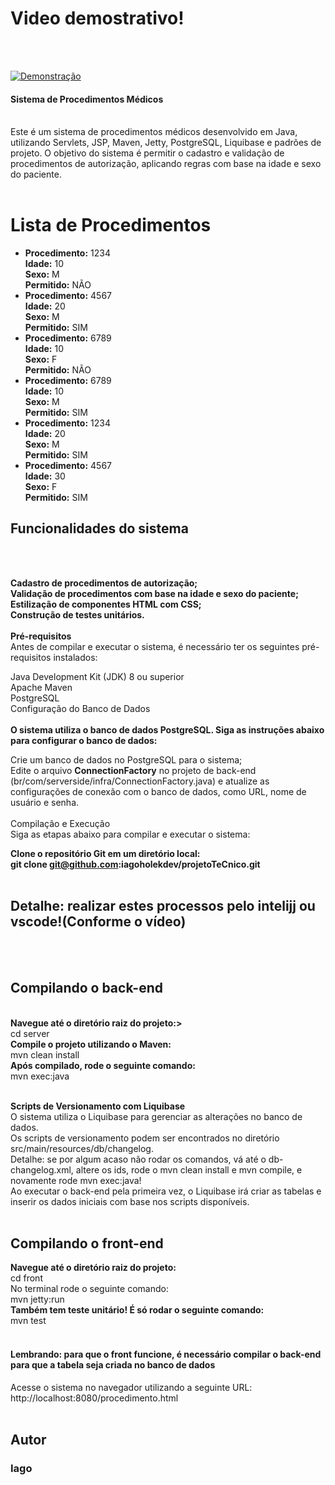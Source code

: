 <h1>Video demostrativo!</h1><br><br>


[![Demonstração](https://logos-world.net/wp-content/uploads/2022/07/Java-Logo.png)](https://youtu.be/VMWUjTRUU-A)



<h4>Sistema de Procedimentos Médicos</h4><br>
Este é um sistema de procedimentos médicos desenvolvido em Java, utilizando Servlets, JSP, Maven, Jetty, PostgreSQL, Liquibase e padrões de projeto. O objetivo do sistema é permitir o cadastro e validação de procedimentos de autorização, aplicando regras com base na idade e sexo do paciente.<br><br>

 <h1>Lista de Procedimentos</h1>
    <ul>
        <li>
            <strong>Procedimento:</strong> 1234<br>
            <strong>Idade:</strong> 10<br>
            <strong>Sexo:</strong> M<br>
            <strong>Permitido:</strong> NÃO
        </li>
        <li>
            <strong>Procedimento:</strong> 4567<br>
            <strong>Idade:</strong> 20<br>
            <strong>Sexo:</strong> M<br>
            <strong>Permitido:</strong> SIM
        </li>
        <li>
            <strong>Procedimento:</strong> 6789<br>
            <strong>Idade:</strong> 10<br>
            <strong>Sexo:</strong> F<br>
            <strong>Permitido:</strong> NÃO
        </li>
        <li>
            <strong>Procedimento:</strong> 6789<br>
            <strong>Idade:</strong> 10<br>
            <strong>Sexo:</strong> M<br>
            <strong>Permitido:</strong> SIM
        </li>
        <li>
            <strong>Procedimento:</strong> 1234<br>
            <strong>Idade:</strong> 20<br>
            <strong>Sexo:</strong> M<br>
            <strong>Permitido:</strong> SIM
        </li>
        <li>
            <strong>Procedimento:</strong> 4567<br>
            <strong>Idade:</strong> 30<br>
            <strong>Sexo:</strong> F<br>
            <strong>Permitido:</strong> SIM
        </li>
    </ul>


<h2>Funcionalidades do sistema</h2><br><br>

<b>Cadastro de procedimentos de autorização;</b><br>
<b>Validação de procedimentos com base na idade e sexo do paciente;</b><br>
<b>Estilização de componentes HTML com CSS;</b><br>
<b>Construção de testes unitários.</b><br>
<br>
<b>Pré-requisitos</b><br>
Antes de compilar e executar o sistema, é necessário ter os seguintes pré-requisitos instalados:<br>

Java Development Kit (JDK) 8 ou superior<br>
Apache Maven<br>
PostgreSQL<br>
Configuração do Banco de Dados<br><br>
<b>O sistema utiliza o banco de dados PostgreSQL. Siga as instruções abaixo para configurar o banco de dados:<br></b>

Crie um banco de dados no PostgreSQL para o sistema;<br>
Edite o arquivo <b>ConnectionFactory</b> no projeto de back-end (br/com/serverside/infra/ConnectionFactory.java) e atualize as configurações de conexão com o banco de dados, como URL, nome de usuário e senha.<br><br>
Compilação e Execução<br> 
Siga as etapas abaixo para compilar e executar o sistema:

<b>Clone o repositório Git em um diretório local:</b><br>
<b>git clone git@github.com:iagoholekdev/projetoTeCnico.git</b><br><br>
<h2>Detalhe: realizar estes processos pelo intelijj ou vscode!(Conforme o vídeo)</h2><br><br>
<h2>Compilando o back-end</h2><br>
<b>Navegue até o diretório raiz do projeto:></b><br>
cd server<br>
<b>Compile o projeto utilizando o Maven:</b><br>
mvn clean install<br>
<b>Após compilado, rode o seguinte comando:</b></br>
mvn exec:java</br></br>

<b>Scripts de Versionamento com Liquibase</b><br>
O sistema utiliza o Liquibase para gerenciar as alterações no banco de dados.<br>
Os scripts de versionamento podem ser encontrados no diretório src/main/resources/db/changelog. <br>
Detalhe: se por algum acaso não rodar os comandos, vá até o db-changelog.xml, altere os ids, rode o mvn clean install e mvn compile, e novamente rode mvn exec:java!<br>
Ao executar o back-end pela primeira vez, o Liquibase irá criar as tabelas e inserir os dados iniciais com base nos scripts disponíveis.<br><br>


<h2>Compilando o front-end</h2>
<b>Navegue até o diretório raiz do projeto:</b><br>
cd front<br>
No terminal rode o seguinte comando: <br>
mvn jetty:run<br>
<b>Também tem teste unitário! É só rodar o seguinte comando:<br></b>
mvn test<br><br>
<h4>Lembrando: para que o front funcione, é necessário compilar o back-end para que a tabela seja criada no banco de dados</h4>
Acesse o sistema no navegador utilizando a seguinte URL: http://localhost:8080/procedimento.html<br><br>

<h2>Autor</h2>
<h3>Iago</h3>
